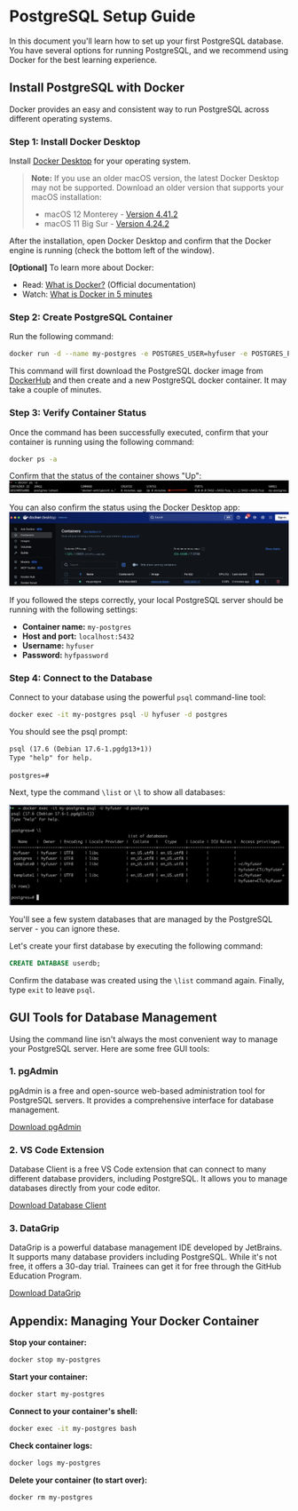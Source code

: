 # PostgreSQL Setup Guide

In this document you'll learn how to set up your first PostgreSQL database. You have several options for running PostgreSQL, and we recommend using Docker for the best learning experience.

## Install PostgreSQL with Docker

Docker provides an easy and consistent way to run PostgreSQL across different operating systems.

### Step 1: Install Docker Desktop

Install [Docker Desktop](https://www.docker.com/products/docker-desktop/) for your operating system.

> **Note:** If you use an older macOS version, the latest Docker Desktop may not be supported. Download an older version that supports your macOS installation:
> - macOS 12 Monterey - [Version 4.41.2](https://docs.docker.com/desktop/release-notes/#4412)
> - macOS 11 Big Sur - [Version 4.24.2](https://docs.docker.com/desktop/release-notes/#4242)

After the installation, open Docker Desktop and confirm that the Docker engine is running (check the bottom left of the window).

**[Optional]** To learn more about Docker:
- Read: [What is Docker?](https://docs.docker.com/get-started/docker-overview/) (Official documentation)
- Watch: [What is Docker in 5 minutes](https://www.youtube.com/watch?v=_dfLOzuIg2o)

### Step 2: Create PostgreSQL Container

Run the following command:

```bash
docker run -d --name my-postgres -e POSTGRES_USER=hyfuser -e POSTGRES_PASSWORD=hyfpassword -p 5432:5432 postgres:latest
```

This command will first download the PostgreSQL docker image from [DockerHub](https://hub.docker.com/_/postgres) and then create and a new PostgreSQL docker container. It may take a couple of minutes.

### Step 3: Verify Container Status

Once the command has been successfully executed, confirm that your container is running using the following command:

```bash
docker ps -a
```

Confirm that the status of the container shows "Up":
![Docker ps](../assets/docker-ps-running.png)

You can also confirm the status using the Docker Desktop app:
![Docker Desktop](../assets/docker-desktop-running.png)

If you followed the steps correctly, your local PostgreSQL server should be running with the following settings:
- **Container name:** `my-postgres`
- **Host and port:** `localhost:5432`
- **Username:** `hyfuser`
- **Password:** `hyfpassword`

### Step 4: Connect to the Database

Connect to your database using the powerful `psql` command-line tool:

```bash
docker exec -it my-postgres psql -U hyfuser -d postgres
```

You should see the psql prompt:
```
psql (17.6 (Debian 17.6-1.pgdg13+1))
Type "help" for help.

postgres=#
```

Next, type the command `\list` or `\l` to show all databases:

![psql list](../assets/psql-list.png)

You'll see a few system databases that are managed by the PostgreSQL server - you can ignore these.

Let's create your first database by executing the following command:

```sql
CREATE DATABASE userdb;
```

Confirm the database was created using the `\list` command again. Finally, type `exit` to leave `psql`.

## GUI Tools for Database Management

Using the command line isn't always the most convenient way to manage your PostgreSQL server. Here are some free GUI tools:

### 1. pgAdmin
pgAdmin is a free and open-source web-based administration tool for PostgreSQL servers. It provides a comprehensive interface for database management.

[Download pgAdmin](https://www.pgadmin.org/download/)

### 2. VS Code Extension
Database Client is a free VS Code extension that can connect to many different database providers, including PostgreSQL. It allows you to manage databases directly from your code editor.

[Download Database Client](https://marketplace.visualstudio.com/items?itemName=cweijan.vscode-database-client2)

### 3. DataGrip
DataGrip is a powerful database management IDE developed by JetBrains. It supports many database providers including PostgreSQL. While it's not free, it offers a 30-day trial. Trainees can get it for free through the GitHub Education Program.

[Download DataGrip](https://www.jetbrains.com/datagrip/)

## Appendix: Managing Your Docker Container

**Stop your container:**
```bash
docker stop my-postgres
```

**Start your container:**
```bash
docker start my-postgres
```

**Connect to your container's shell:**
```bash
docker exec -it my-postgres bash
```

**Check container logs:**
```bash
docker logs my-postgres
```

**Delete your container (to start over):**
```bash
docker rm my-postgres
```

